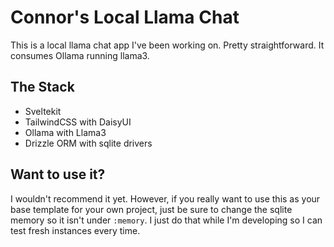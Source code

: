 # Connor's Local Llama Chat

This is a local llama chat app I've been working on. Pretty straightforward. It consumes Ollama running llama3.

## The Stack

- Sveltekit
- TailwindCSS with DaisyUI
- Ollama with Llama3
- Drizzle ORM with sqlite drivers

## Want to use it?

I wouldn't recommend it yet. However, if you really want to use this as your base template for your own project, just be sure to change the sqlite memory so it isn't under `:memory`. I just do that while I'm developing so I can test fresh instances every time.

